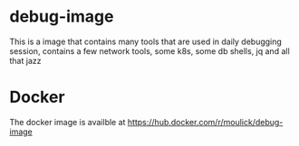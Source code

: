 # debug-image

This is a image that contains many tools that are used in daily debugging session, contains a few network tools, some k8s, some db shells, jq and all that jazz

# Docker

The docker image is availble at https://hub.docker.com/r/moulick/debug-image
